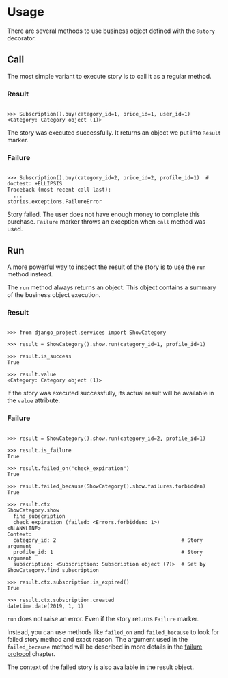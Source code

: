 # Usage

There are several methods to use business object defined with the
`@story` decorator.

## Call

The most simple variant to execute story is to call it as a regular
method.

### Result

```pycon

>>> Subscription().buy(category_id=1, price_id=1, user_id=1)
<Category: Category object (1)>

```

The story was executed successfully. It returns an object we put into
`Result` marker.

### Failure

```pycon

>>> Subscription().buy(category_id=2, price_id=2, profile_id=1)  # doctest: +ELLIPSIS
Traceback (most recent call last):
  ...
stories.exceptions.FailureError

```

Story failed. The user does not have enough money to complete this
purchase. `Failure` marker throws an exception when `call` method was
used.

## Run

A more powerful way to inspect the result of the story is to use the
`run` method instead.

The `run` method always returns an object. This object contains a
summary of the business object execution.

### Result

```pycon

>>> from django_project.services import ShowCategory

>>> result = ShowCategory().show.run(category_id=1, profile_id=1)

>>> result.is_success
True

>>> result.value
<Category: Category object (1)>

```

If the story was executed successfully, its actual result will be
available in the `value` attribute.

### Failure

```pycon

>>> result = ShowCategory().show.run(category_id=2, profile_id=1)

>>> result.is_failure
True

>>> result.failed_on("check_expiration")
True

>>> result.failed_because(ShowCategory().show.failures.forbidden)
True

>>> result.ctx
ShowCategory.show
  find_subscription
  check_expiration (failed: <Errors.forbidden: 1>)
<BLANKLINE>
Context:
  category_id: 2                                         # Story argument
  profile_id: 1                                          # Story argument
  subscription: <Subscription: Subscription object (7)>  # Set by ShowCategory.find_subscription

>>> result.ctx.subscription.is_expired()
True

>>> result.ctx.subscription.created
datetime.date(2019, 1, 1)

```

`run` does not raise an error. Even if the story returns `Failure`
marker.

Instead, you can use methods like `failed_on` and `failed_because` to
look for failed story method and exact reason. The argument used in
the `failed_because` method will be described in more details in the
[failure protocol](failure_protocol.md) chapter.

The context of the failed story is also available in the result object.
